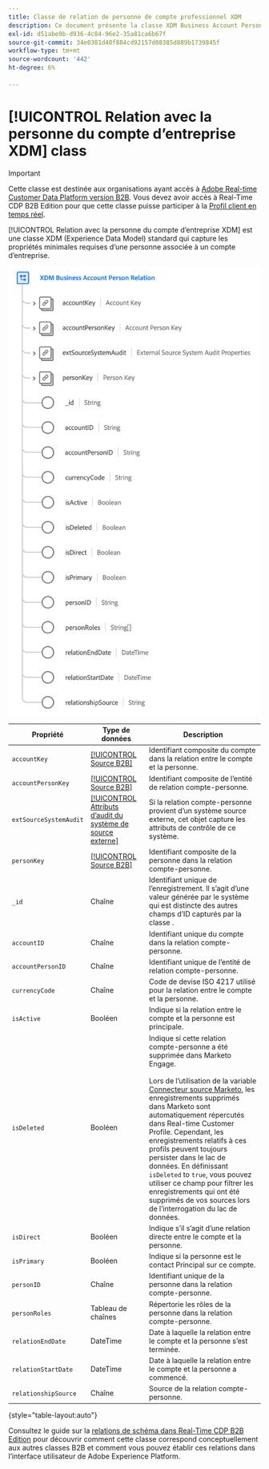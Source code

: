 ```yaml
---
title: Classe de relation de personne de compte professionnel XDM
description: Ce document présente la classe XDM Business Account Person Relation dans le modèle de données d’expérience (XDM).
exl-id: d51abe9b-d936-4c84-96e2-35a81ca6b67f
source-git-commit: 34e0381d40f884cd92157d08385d889b1739845f
workflow-type: tm+mt
source-wordcount: '442'
ht-degree: 6%

---
```


# [!UICONTROL Relation avec la personne du compte d’entreprise XDM] class

>[!IMPORTANT]
>
>Cette classe est destinée aux organisations ayant accès à [Adobe Real-time Customer Data Platform version B2B](../../../rtcdp/b2b-overview.md). Vous devez avoir accès à Real-Time CDP B2B Edition pour que cette classe puisse participer à la [Profil client en temps réel](../../../profile/home.md).

[!UICONTROL Relation avec la personne du compte d’entreprise XDM] est une classe XDM (Experience Data Model) standard qui capture les propriétés minimales requises d’une personne associée à un compte d’entreprise.

![Structure de la classe XDM Business Account Person Relation telle qu’elle apparaît dans l’interface utilisateur](../../images/classes/b2b/business-account-person-relation.png)

| Propriété | Type de données | Description |
| --- | --- | --- |
| `accountKey` | [[!UICONTROL Source B2B]](../../data-types/b2b-source.md) | Identifiant composite du compte dans la relation entre le compte et la personne. |
| `accountPersonKey` | [[!UICONTROL Source B2B]](../../data-types/b2b-source.md) | Identifiant composite de l’entité de relation compte-personne. |
| `extSourceSystemAudit` | [[!UICONTROL Attributs d’audit du système de source externe]](../../data-types/external-source-system-audit-attributes.md) | Si la relation compte-personne provient d’un système source externe, cet objet capture les attributs de contrôle de ce système. |
| `personKey` | [[!UICONTROL Source B2B]](../../data-types/b2b-source.md) | Identifiant composite de la personne dans la relation compte-personne. |
| `_id` | Chaîne | Identifiant unique de l’enregistrement. Il s’agit d’une valeur générée par le système qui est distincte des autres champs d’ID capturés par la classe . |
| `accountID` | Chaîne | Identifiant unique du compte dans la relation compte-personne. |
| `accountPersonID` | Chaîne | Identifiant unique de l’entité de relation compte-personne. |
| `currencyCode` | Chaîne | Code de devise ISO 4217 utilisé pour la relation entre le compte et la personne. |
| `isActive` | Booléen | Indique si la relation entre le compte et la personne est principale. |
| `isDeleted` | Booléen | Indique si cette relation compte-personne a été supprimée dans Marketo Engage.<br><br>Lors de l’utilisation de la variable [Connecteur source Marketo](../../../sources/connectors/adobe-applications/marketo/marketo.md), les enregistrements supprimés dans Marketo sont automatiquement répercutés dans Real-time Customer Profile. Cependant, les enregistrements relatifs à ces profils peuvent toujours persister dans le lac de données. En définissant `isDeleted` to `true`, vous pouvez utiliser ce champ pour filtrer les enregistrements qui ont été supprimés de vos sources lors de l’interrogation du lac de données. |
| `isDirect` | Booléen | Indique s’il s’agit d’une relation directe entre le compte et la personne. |
| `isPrimary` | Booléen | Indique si la personne est le contact Principal sur ce compte. |
| `personID` | Chaîne | Identifiant unique de la personne dans la relation compte-personne. |
| `personRoles` | Tableau de chaînes | Répertorie les rôles de la personne dans la relation compte-personne. |
| `relationEndDate` | DateTime | Date à laquelle la relation entre le compte et la personne s’est terminée. |
| `relationStartDate` | DateTime | Date à laquelle la relation entre le compte et la personne a commencé. |
| `relationshipSource` | Chaîne | Source de la relation compte-personne. |

{style="table-layout:auto"}

Consultez le guide sur la [relations de schéma dans Real-Time CDP B2B Edition](../../tutorials/relationship-b2b.md) pour découvrir comment cette classe correspond conceptuellement aux autres classes B2B et comment vous pouvez établir ces relations dans l’interface utilisateur de Adobe Experience Platform.
